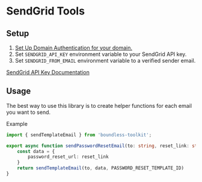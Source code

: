 # SendGrid Tools

## Setup

1. [Set Up Domain Authentication for your domain.](https://docs.sendgrid.com/ui/account-and-settings/how-to-set-up-domain-authentication)
2. Set `SENDGRID_API_KEY` environment variable to your SendGrid API key.
3. Set `SENDGRID_FROM_EMAIL` environment variable to a verified sender email.

[SendGrid API Key Documentation](https://docs.sendgrid.com/ui/account-and-settings/api-keys)

## Usage

The best way to use this library is to create helper functions for each email you want to send.

Example
```typescript
import { sendTemplateEmail } from 'boundless-toolkit';

export async function sendPasswordResetEmail(to: string, reset_link: string) {
    const data = {
        password_reset_url: reset_link
    }
    return sendTemplateEmail(to, data, PASSWORD_RESET_TEMPLATE_ID)
}
```